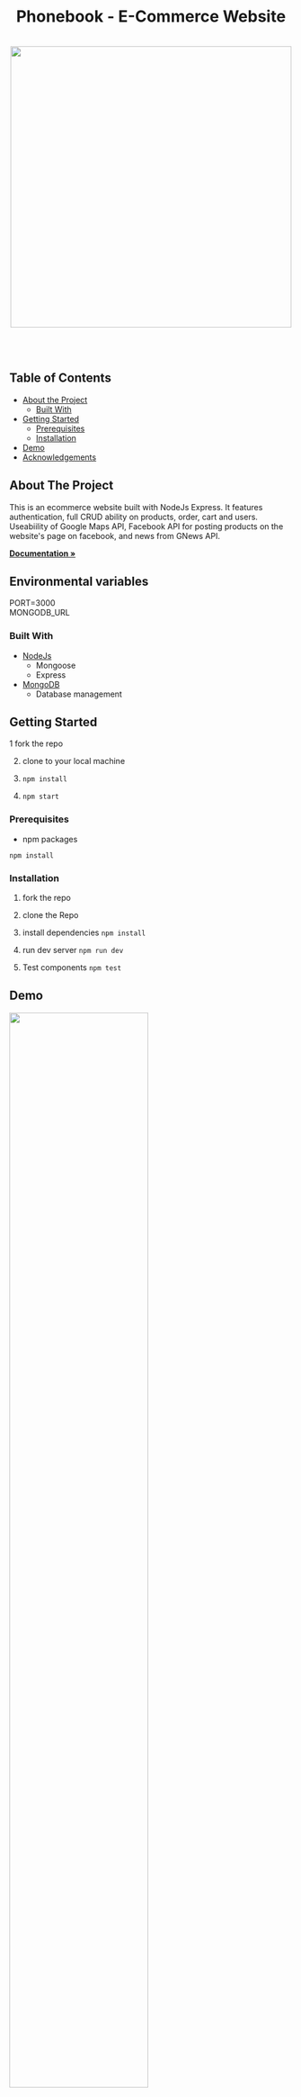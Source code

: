 
<p align="center">
  <h1 align="center">Phonebook - E-Commerce Website</h1>

  <p align="center">
    <br>
  <img src="https://github.com/Orshimon810/WebApp-Phone-Store/assets/113368830/81a5bdf5-0426-477c-b522-feb5d01b7ded" width="500">
    
  </p>
</p>
<br><br>
              
<!-- TABLE OF CONTENTS -->
## Table of Contents

* [About the Project](#about-the-project)
  * [Built With](#built-with)
* [Getting Started](#getting-started)
  * [Prerequisites](#prerequisites)
  * [Installation](#installation)
* [Demo](#demo) 
* [Acknowledgements](#acknowledgements)

<!-- ABOUT THE PROJECT -->
## About The Project
This is an ecommerce website  built with NodeJs Express. It features authentication, full CRUD ability on products, order, cart and users.
Useabiility of Google Maps API, Facebook API for posting products on the website's page on facebook, and news from GNews API.

<a href="https://github.com/Orshimon810/WebApp-Phone-Store"><strong>Documentation »</strong></a>


## Environmental variables
PORT=3000<br />
MONGODB_URL<br />

### Built With
* [NodeJs](http://nodejs.org)
  * Mongoose
  * Express
* [MongoDB](https://mongodb.com)
  * Database management

<!-- GETTING STARTED -->
## Getting Started

1 fork the repo

2. clone to your local machine

3. ```npm install```

4. ```npm start```

### Prerequisites
* npm packages

```npm install```

### Installation

1. fork the repo

2. clone the Repo

3. install dependencies 
```npm install```

4. run dev server
```npm run dev```

5. Test components
```npm test```

<!-- ROADMAP -->


<!-- CONTRIBUTING -->


<!-- CONTACT 
[LinkedIn]
## Contact
-->



## Demo
[<img src="https://img001.prntscr.com/file/img001/Zjm8gmCOQ8SoZOZf_br1HA.png" width="70%">](https://www.veed.io/embed/19b1ee62-63e7-4ea0-a3af-120918d50327)


<!-- ACKNOWLEDGEMENTS -->
## Acknowledgements
* Stackoverflow
* ChatGPT
* Facebook, Google
* ASUS, OnePlus, Apple, Samsung, Xiaomi, Lenovo, HP

